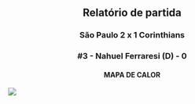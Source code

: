 <h2 style="text-align: center;">Relatório de partida</h3>

<h3 style="text-align: center;">São Paulo 2 x 1 Corinthians</h3>

<h3 style="text-align: center;">#3 - Nahuel Ferraresi (D) - 0</h3>

<h4 style="text-align: center;">MAPA DE CALOR</h3>
<img src=heatmaps/11067371_881215.png>